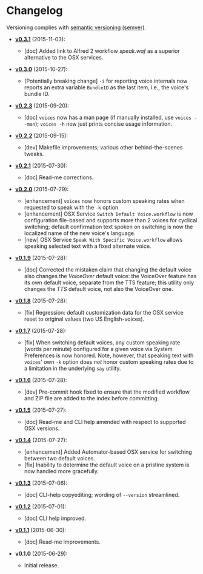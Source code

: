 # Changelog

Versioning complies with [semantic versioning (semver)](http://semver.org/).

<!-- NOTE: An entry template for a new version is automatically added each time `make version` is called. Fill in changes afterwards. -->

* **[v0.3.1](https://github.com/mklement0/voices/compare/v0.3.0...v0.3.1)** (2015-11-03):
  * [doc] Added link to Alfred 2 workflow _speak.waf_ as a superior alternative
    to the OSX services.

* **[v0.3.0](https://github.com/mklement0/voices/compare/v0.2.3...v0.3.0)** (2015-10-27):
  * [Potentially breaking change] `-i` for reporting voice internals now reports
    an extra variable `BundleID` as the last item, i.e., the voice's bundle ID.

* **[v0.2.3](https://github.com/mklement0/voices/compare/v0.2.2...v0.2.3)** (2015-09-20):
  * [doc] `voices` now has a man page (if manually installed, use `voices --man`);
          `voices -h` now just prints concise usage information.

* **[v0.2.2](https://github.com/mklement0/voices/compare/v0.2.1...v0.2.2)** (2015-09-15):
  * [dev] Makefile improvements; various other behind-the-scenes tweaks.

* **[v0.2.1](https://github.com/mklement0/voices/compare/v0.2.0...v0.2.1)** (2015-07-30):
  * [doc] Read-me corrections.

* **[v0.2.0](https://github.com/mklement0/voices/compare/v0.1.9...v0.2.0)** (2015-07-29):
  * [enhancement] `voices` now honors custom speaking rates when requested to speak with the `-k` option
  * [enhancement] OSX Service `Switch Default Voice.workflow` is now configuration file-based and supports more than 2 voices for cyclical switching; default confirmation text spoken on switching is now the localized name of the new voice's language.
  * [new] OSX Service `Speak With Specific Voice.workflow` allows speaking selected text with a fixed alternate voice.

* **[v0.1.9](https://github.com/mklement0/voices/compare/v0.1.8...v0.1.9)** (2015-07-28):
  * [doc] Corrected the mistaken claim that changing the default voice also changes the _VoiceOver_ default voice: the VoiceOver feature has its own default voice, separate from the TTS feature; this utility only changes the _TTS_ default voice, not also the VoiceOver one.

* **[v0.1.8](https://github.com/mklement0/voices/compare/v0.1.7...v0.1.8)** (2015-07-28):
  * [fix] Regression: default customization data for the OSX service reset to original values (two US English-voices).

* **[v0.1.7](https://github.com/mklement0/voices/compare/v0.1.6...v0.1.7)** (2015-07-28):
  * [fix] When switching default voices, any custom speaking rate (words per minute) configured for a given voice via System Preferences is now honored. Note, however, that speaking text with `voices`' own `-k` option does _not_ honor custom speaking rates due to a limitation in the underlying `say` utility.

* **[v0.1.6](https://github.com/mklement0/voices/compare/v0.1.5...v0.1.6)** (2015-07-28):
  * [dev] Pre-commit hook fixed to ensure that the modified workflow and ZIP file are added to the index before committing.

* **[v0.1.5](https://github.com/mklement0/voices/compare/v0.1.4...v0.1.5)** (2015-07-27):
  * [doc] Read-me and CLI help amended with respect to supported OSX versions.

* **[v0.1.4](https://github.com/mklement0/voices/compare/v0.1.3...v0.1.4)** (2015-07-27):
  * [enhancement] Added Automator-based OSX service for switching between two default voices.
  * [fix] Inability to determine the default voice on a pristine system is now handled more gracefully.

* **[v0.1.3](https://github.com/mklement0/voices/compare/v0.1.2...v0.1.3)** (2015-07-06):
  * [doc] CLI-help copyediting; wording of `--version` streamlined.

* **[v0.1.2](https://github.com/mklement0/voices/compare/v0.1.1...v0.1.2)** (2015-07-01):
  * [doc] CLI help improved.

* **[v0.1.1](https://github.com/mklement0/voices/compare/v0.1.0...v0.1.1)** (2015-06-30):
  * [doc] Read-me improvements.

* **v0.1.0** (2015-06-29):
  * Initial release.
